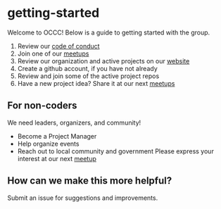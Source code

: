 # getting-started
Welcome to OCCC!  Below is a guide to getting started with the group.

1. Review our [code of conduct](https://github.com/occiviccoders/codeofconduct)
2. Join one of our [meetups](https://www.meetup.com/OC-Civic-Coders/)
2. Review our organization and active projects on our [website](https://www.occiviccoders.com/)
3. Create a github account, if you have not already
4. Review and join some of the active project repos
5. Have a new project idea?  Share it at our next [meetups](https://www.meetup.com/OC-Civic-Coders/)

## For non-coders
We need leaders, organizers, and community!
- Become a Project Manager
- Help organize events
- Reach out to local community and government
Please express your interest at our next [meetup](https://www.meetup.com/OC-Civic-Coders/)

## How can we make this more helpful?
Submit an issue for suggestions and improvements.
